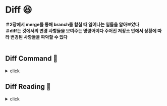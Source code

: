 # Diff :laughing:

**＃2장에서 merge를 통해 branch를 합칠 때 일어나는 일들을 알아보았다**
<br>
**＃diff는 깃에서의 변경 사항들을 보여주는 명령어이다 주어진 저장소 안에서 상황에 따라 변경된 사항들을 파악할 수 있다**
<br>
<br>

## Diff Command :bookmark:
<details>
<summary>click</summary>
<div markdown="1">  
  
<br>

:mag: **git diff** : 커밋 / 워킹 디렉토리 / 스테이지 변경사항 비교
<br>

</div>
</details>

## Diff Reading :bookmark:
<details>
<summary>click</summary>
<div markdown="1">  
  
<br>

:mag:
```
diff --git a/A.txt b/B.txt (이전 버전과 새 버전) (설정에 따라 다른 파일이 될 수도 있다)
index 52d1d5a..f2c8147 107056
--- a/A.txt (파일 A가 변경되어)
+++ b/B.txt (파일 B가 되었음)
@@ -3,4 +3,5 @@ A (chunks : 변경된 부분과 앞뒤 컨텍스트만을 보여줌) (-, + 숫자는 덩어리에서 -줄에서 4만큼 추출, +줄에서 5만큼 첨가)
  B
  C
  D
  -E
  +F
  +G
```
<br>

</div>
</details>

